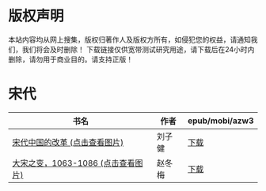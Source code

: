# 版权声明

本站内容均从网上搜集，版权归著作人及版权方所有，如侵犯您的权益，请通知我们，我们将会及时删除！ 下载链接仅供宽带测试研究用途，请下载后在24小时内删除，请勿用于商业目的。请支持正版！

# 宋代

| 书名 | 作者 | epub/mobi/azw3 |
| --- | --- | --- |
| [宋代中国的改革 (点击查看图片)](https://www.dushupai.com/attachment/2024/06/12/8a78fb71b003a2ca.jpg) | 刘子健 | [下载](https://url89.ctfile.com/f/31084289-1375495447-1ca964?p=8866) |
| [大宋之变，1063-1086 (点击查看图片)](https://www.dushupai.com/attachment/2024/06/10/c650bfb76525a1c6.jpg) | 赵冬梅 | [下载](https://url89.ctfile.com/f/31084289-1356999199-15db8f?p=8866) |
